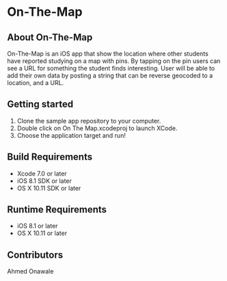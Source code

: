 # On-The-Map

## About On-The-Map
On-The-Map is an iOS app that show the location where other students have reported studying on a map with pins.
By tapping on the pin users can see a URL for something the student finds interesting.
User will be able to add their own data by posting a string that can be reverse geocoded to a location, and a URL.
 
## Getting started
1. Clone the sample app repository to your computer.
2. Double click on On The Map.xcodeproj to launch XCode.
3. Choose the application target and run!

## Build Requirements
+ Xcode 7.0 or later
+ iOS 8.1 SDK or later
+ OS X 10.11 SDK or later
 
## Runtime Requirements
+ iOS 8.1 or later
+ OS X 10.11 or later

## Contributors
  Ahmed Onawale
